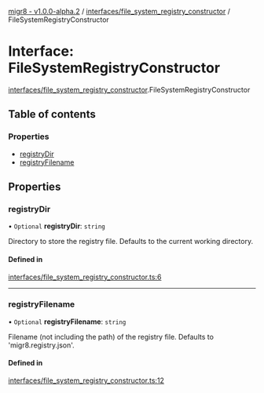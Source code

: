 [migr8 - v1.0.0-alpha.2](../README.md) / [interfaces/file_system_registry_constructor](../modules/interfaces_file_system_registry_constructor.md) / FileSystemRegistryConstructor

# Interface: FileSystemRegistryConstructor

[interfaces/file_system_registry_constructor](../modules/interfaces_file_system_registry_constructor.md).FileSystemRegistryConstructor

## Table of contents

### Properties

- [registryDir](interfaces_file_system_registry_constructor.FileSystemRegistryConstructor.md#registrydir)
- [registryFilename](interfaces_file_system_registry_constructor.FileSystemRegistryConstructor.md#registryfilename)

## Properties

### registryDir

• `Optional` **registryDir**: `string`

Directory to store the registry file. Defaults to the current working
directory.

#### Defined in

[interfaces/file_system_registry_constructor.ts:6](https://github.com/prasadrajandran/migr8/blob/2cfde22/src/interfaces/file_system_registry_constructor.ts#L6)

---

### registryFilename

• `Optional` **registryFilename**: `string`

Filename (not including the path) of the registry file. Defaults to
'migr8.registry.json'.

#### Defined in

[interfaces/file_system_registry_constructor.ts:12](https://github.com/prasadrajandran/migr8/blob/2cfde22/src/interfaces/file_system_registry_constructor.ts#L12)
